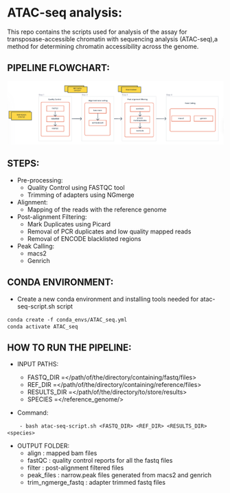 # ATAC-seq analysis:

This repo contains the scripts used for analysis of the assay for transposase-accessible chromatin with sequencing analysis (ATAC-seq),a method for determining chromatin accessibility across the genome. 

## PIPELINE FLOWCHART:

![Alt text](ATAC-seq.png)

## STEPS:
- Pre-processing:
    - Quality Control using FASTQC tool
    - Trimming of adapters using NGmerge
- Alignment:
    - Mapping of the reads with the reference genome
- Post-alignment Filtering:
    - Mark Duplicates using Picard
    - Removal of PCR duplicates and low quality mapped reads
    - Removal of ENCODE blacklisted regions
- Peak Calling:
    - macs2
    - Genrich

## CONDA ENVIRONMENT: 
- Create a new conda environment and installing tools needed for atac-seq-script.sh script
```
conda create -f conda_envs/ATAC_seq.yml
conda activate ATAC_seq
```
## HOW TO RUN THE PIPELINE:
- INPUT PATHS:
    - FASTQ_DIR   =</path/of/the/directory/containing/fastq/files>
    - REF_DIR     =</path/of/the/directory/containing/reference/files>
    - RESULTS_DIR =</path/of/the/directory/to/store/results>
    - SPECIES     =</reference_genome/>

- Command:
```
    - bash atac-seq-script.sh <FASTQ_DIR> <REF_DIR> <RESULTS_DIR> <species>
```

- OUTPUT FOLDER:
    - align                 : mapped bam files
    - fastQC                : quality control reports for all the fastq files
    - filter                : post-alignment filtered files
    - peak_files            : narrow.peak files generated from macs2 and genrich
    - trim_ngmerge_fastq    : adapter trimmed fastq files





